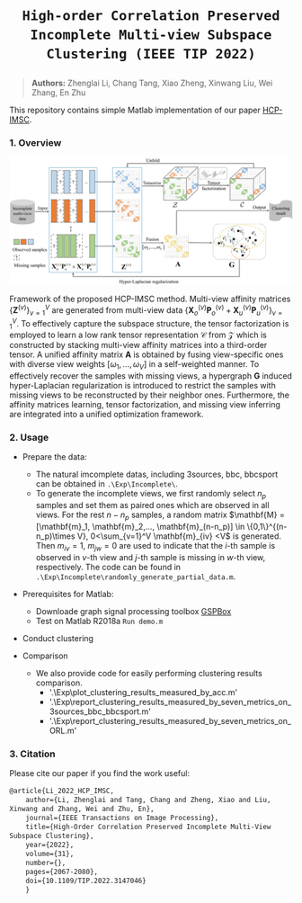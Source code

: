# <p align=center>`High-order Correlation Preserved Incomplete Multi-view Subspace Clustering (IEEE TIP 2022)`</p>

> **Authors:**
Zhenglai Li, Chang Tang, Xiao Zheng, Xinwang Liu, Wei Zhang, En Zhu

This repository contains simple Matlab implementation of our paper [HCP-IMSC](https://ieeexplore.ieee.org/abstract/document/9718038).

### 1. Overview

<p align="center">
    <img src="assest/HCP-IMSC.jpg"/> <br />
</p>

Framework of the proposed HCP-IMSC method. Multi-view affinity matrices $\{\mathbf{Z}^{(v)}\}_{v=1}^V$ are generated from multi-view data $\{\mathbf{X}_o^{(v)}\mathbf{P}_o^{(v)} + \mathbf{X}_u^{(v)}\mathbf{P}_u^{(v)}\}_{v=1}^V$. To effectively capture the subspace structure, the tensor factorization is employed to learn a low rank tensor representation $\mathcal{C}$ from $\mathcal{Z}$ which is constructed by stacking multi-view affinity matrices into a third-order tensor. A unified affinity matrix $\mathbf{A}$ is obtained by fusing view-specific ones with diverse view weights $[\omega_1, ..., \omega_V]$ in a self-weighted manner. To effectively recover the samples with missing views, a hypergraph $\mathbf{G}$ induced hyper-Laplacian regularization is introduced to restrict the samples with missing views to be reconstructed by their neighbor ones. Furthermore, the affinity matrices learning, tensor factorization, and missing view inferring are integrated into a unified optimization framework. <br>

### 2. Usage
+ Prepare the data:
    - The natural imcomplete datas, including 3sources, bbc, bbcsport can be obtained in `.\Exp\Incomplete\`.
    - To generate the incomplete views, we first randomly select $n_p$ samples and set them as paired ones which are observed in all views. For the rest $n-n_p$ samples, a random matrix $\mathbf{M} = [\mathbf{m}_1, \mathbf{m}_2,..., \mathbf{m}_(n-n_p)] \in \{0,1\}^{(n-n_p)\times V}, 0<\sum_{v=1}^V \mathbf{m}_{iv} <V$ is generated. Then $m_{iv} = 1$, $m_{jw} = 0$ are used to indicate that the $i$-th sample is observed in $v$-th view and $j$-th sample is missing in $w$-th view, respectively. The code can be found in `.\Exp\Incomplete\randomly_generate_partial_data.m`.

+ Prerequisites for Matlab:
    - Downloade graph signal processing toolbox [GSPBox](https://github.com/epfl-lts2/gspbox)
    - Test on Matlab R2018a `Run demo.m`

+ Conduct clustering

+ Comparison
    - We also provide code for easily performing clustering results comparison. 
        * '.\Exp\plot_clustering_results_measured_by_acc.m'
        * '.\Exp\report_clustering_results_measured_by_seven_metrics_on_3sources_bbc_bbcsport.m'
        * '.\Exp\report_clustering_results_measured_by_seven_metrics_on_ORL.m'

### 3. Citation

Please cite our paper if you find the work useful:

    @article{Li_2022_HCP_IMSC,
        author={Li, Zhenglai and Tang, Chang and Zheng, Xiao and Liu, Xinwang and Zhang, Wei and Zhu, En},
        journal={IEEE Transactions on Image Processing}, 
        title={High-Order Correlation Preserved Incomplete Multi-View Subspace Clustering}, 
        year={2022},
        volume={31},
        number={},
        pages={2067-2080},
        doi={10.1109/TIP.2022.3147046}
        }